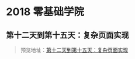 # 2018 零基础学院

## 第十二天到第十五天：复杂页面实现

> 预览地址：[第十二天到第十五天：复杂页面实现](https://yingzhiji.github.io/ife/2018/零基础学院/day12-15/)
